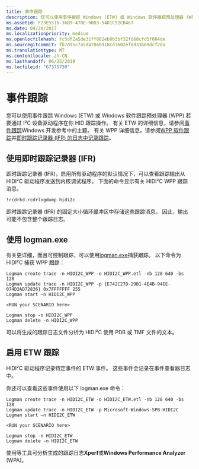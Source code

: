 ```yaml
---
title: 事件跟踪
description: 您可以使用事件跟踪 Windows (ETW) 或 Windows 软件跟踪预处理器 (WPP) 若要通过 I²C 你 HID 中跟踪操作。
ms.assetid: F23E5516-36B9-478E-90D3-54D1C52CB467
ms.date: 04/20/2017
ms.localizationpriority: medium
ms.openlocfilehash: fc5df2a5de31ff882eb0b3bf32fd68cfd5f884de
ms.sourcegitcommit: fb7d95c7a5d47860918cd3602efdd33b69dcf2da
ms.translationtype: MT
ms.contentlocale: zh-CN
ms.lasthandoff: 06/25/2019
ms.locfileid: "67375730"
---
```

# <a name="event-tracing"></a>事件跟踪


您可以使用事件跟踪 Windows (ETW) 或 Windows 软件跟踪预处理器 (WPP) 若要通过 I²C 设备驱动程序在你 HID 跟踪操作。 有关 ETW 的详细信息，请参阅[事件跟踪](https://go.microsoft.com/fwlink/p/?linkid=256040)Windows 开发参考中的主题。 有关 WPP 详细信息，请参阅[WPP 软件跟踪](https://docs.microsoft.com/windows-hardware/drivers/devtest/wpp-software-tracing)并[即时跟踪记录器 (IFR) 的日志中记录跟踪](https://docs.microsoft.com/windows-hardware/drivers/devtest/using-wpp-recorder)。

## <a name="using-the-inflight-trace-recorder-ifr"></a>使用即时跟踪记录器 (IFR)


即时跟踪记录器 (IFR)，启用所有驱动程序的默认情况下，可以查看跟踪输出从 HIDI²C 驱动程序发送到内核调试程序。 下面的命令显示有关 HIDI²C WPP 跟踪消息。

``` syntax
!rcdrkd.rcdrlogdump hidi2c
```

即时跟踪记录器 (IFR) 的固定大小循环缓冲区中存储这些跟踪消息。 因此，输出可能不包含整个跟踪日志。

## <a name="using-logmanexe"></a>使用 logman.exe


有关更详细，而且可控制跟踪，可以使用[logman.exe]( https://go.microsoft.com/fwlink/p/?linkid=256232)捕获跟踪。 以下命令为 HIDI²C 捕获 WPP 跟踪：

``` syntax
Logman create trace -n HIDI2C_WPP -o HIDI2C_WPP.etl -nb 128 640 -bs 128 
Logman update trace -n HIDI2C_WPP -p {E742C27D-29B1-4E4B-94EE-074D3AD72836} 0x7FFFFFFF 255
Logman start –n HIDI2C_WPP
 
<RUN your SCENARIO here>

Logman stop -n HIDI2C_WPP
Logman delete -n HIDI2C_WPP
```

可以将生成的跟踪日志文件分析为 HIDI²C 使用 PDB 或 TMF 文件的文本。

## <a name="enabling-etw-tracing"></a>启用 ETW 跟踪


HIDI²C 驱动程序记录特定事件的 ETW 事件。 这些事件会记录在事件查看器日志中。

你还可以查看这些事件使用以下 logman.exe 命令：

``` syntax
Logman create trace -n HIDI2C_ETW -o HIDI2C_ETW.etl -nb 128 640 -bs 128 
Logman update trace -n HIDI2C_ETW -p Microsoft-Windows-SPB-HIDI2C 
Logman start –n HIDI2C_ETW
 
<RUN your SCENARIO here>

Logman stop -n HIDI2C_ETW
Logman delete -n HIDI2C_ETW
```

使用等工具可分析生成的跟踪日志**Xperf**或**Windows Performance Analyzer** (WPA)。

 

 




